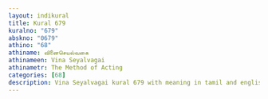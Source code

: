 ```yaml
---
layout: indikural
title: Kural 679
kuralno: "679"
abskno: "0679"
athino: "68"
athiname: வினைசெயல்வகை
athinameen: Vina Seyalvagai
athinametr: The Method of Acting
categories: [68]
description: Vina Seyalvagai kural 679 with meaning in tamil and english 
---
```


